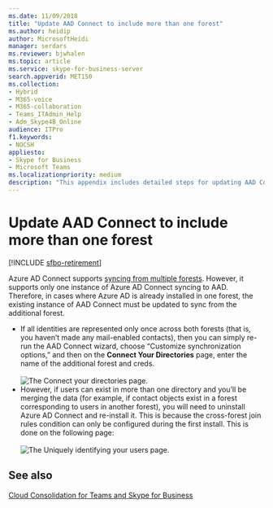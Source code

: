 ```yaml
---
ms.date: 11/09/2018
title: "Update AAD Connect to include more than one forest"
ms.author: heidip
author: MicrosoftHeidi
manager: serdars
ms.reviewer: bjwhalen
ms.topic: article
ms.service: skype-for-business-server
search.appverid: MET150
ms.collection: 
- Hybrid 
- M365-voice
- M365-collaboration
- Teams_ITAdmin_Help
- Adm_Skype4B_Online
audience: ITPro
f1.keywords:
- NOCSH
appliesto:
- Skype for Business 
- Microsoft Teams
ms.localizationpriority: medium
description: "This appendix includes detailed steps for updating AAD Connect to include more than one forest as part of cloud consolidation for Teams and Skype for Business."
---
```


# Update AAD Connect to include more than one forest

[!INCLUDE [sfbo-retirement](../../Hub/includes/sfbo-retirement.md)]

Azure AD Connect supports [syncing from multiple forests](/azure/active-directory/connect/active-directory-aadconnect-topologies). However, it supports only one instance of Azure AD Connect syncing to AAD. Therefore, in cases where Azure AD is already installed in one forest, the existing instance of AAD Connect must be updated to sync from the additional forest.

 - If all identities are represented only once across both forests (that is, you haven’t made any mail-enabled contacts), then you can simply re-run the AAD Connect wizard, choose “Customize synchronization options,” and then on the **Connect Your Directories** page, enter the name of the additional forest and creds.<br><br>
 ![The Connect your directories page.](../media/cloud-consolidation-connect-your-directories.png)
 - However, if users can exist in more than one directory and you’ll be merging the data (for example, if contact objects exist in a forest corresponding to users in another forest), you will need to uninstall Azure AD Connect and re-install it.  This is because the cross-forest join rules condition can only be configured during the first install. This is done on the following page:<br><br>
 ![The Uniquely identifying your users page.](../media/cloud-consolidation-uniquely-identifying-your-users.png)


## See also

[Cloud Consolidation for Teams and Skype for Business](cloud-consolidation.md)
